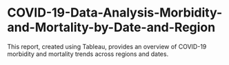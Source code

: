 # COVID-19-Data-Analysis-Morbidity-and-Mortality-by-Date-and-Region
This report, created using Tableau, provides an overview of COVID-19 morbidity and mortality trends across regions and dates.

